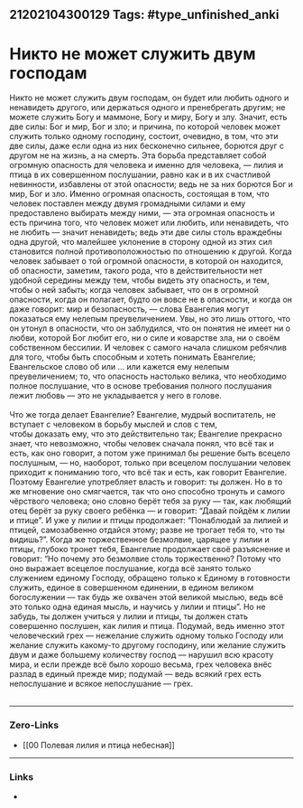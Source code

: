 21202104300129
Tags: #type_unfinished_anki
---
# Никто не может служить двум господам

Никто не может служить двум господам, он будет или любить одного и ненавидеть другого, или держаться одного и пренебрегать другим; не можете служить Богу и маммоне, Богу и миру, Богу и злу. Значит, есть две силы: Бог и мир, Бог и зло; и причина, по которой человек может служить только одному господину, состоит, очевидно, в том, что эти две силы, даже если одна из них бесконечно сильнее, борются друг с другом не на жизнь, а на смерть. Эта борьба представляет собой огромную опасность для человека и именно для человека, — лилия и птица в их совершенном послушании, равно как и в их счастливой невинности, избавлены от этой опасности; ведь не за них борются Бог и мир, Бог и зло. Именно огромная опасность, состоящая в том, что человек поставлен между двумя громадными силами и ему предоставлено выбирать между ними, — эта огромная опасность и есть причина того, что человек может или любить, или ненавидеть, что не любить — значит ненавидеть; ведь эти две силы столь враждебны одна другой, что малейшее уклонение в сторону одной из этих сил становится полной противоположностью по отношению к другой. Когда человек забывает о той огромной опасности, в которой он находится, об опасности, заметим, такого рода, что в действительности нет удобной середины между тем, чтобы видеть эту опасность, и тем, чтобы о ней забыть; когда человек забывает, что он в огромной опасности, когда он полагает, будто он вовсе не в опасности, и когда он даже говорит: мир и безопасность, — слова Евангелия могут показаться ему нелепым преувеличением. Увы, но это лишь оттого, что он утонул в опасности, что он заблудился, что он понятия не имеет ни о любви, которой Бог любит его, ни о силе и коварстве зла, ни о своём собственном бессилии. И человек с самого начала слишком ребячлив для того, чтобы быть способным и хотеть понимать Евангелие; Евангельское слово об или … или кажется ему нелепым преувеличением; то, что опасность настолько велика, что необходимо полное послушание, что в основе требования полного послушания лежит любовь — это не укладывается у него в голове.<br><br>Что же тогда делает Евангелие? Евангелие, мудрый воспитатель, не вступает с человеком в борьбу мыслей и слов с тем, чтобы доказать ему, что это действительно так; Евангелие прекрасно знает, что невозможно, чтобы человек сначала понял, что всё так и есть, как оно говорит, а потом уже принимал бы решение быть всецело послушным, — но, наоборот, только при всецелом послушании человек приходит к пониманию того, что всё так и есть, как говорит Евангелие. Поэтому Евангелие употребляет власть и говорит: ты должен. Но в то же мгновение оно смягчается, так что оно способно тронуть и самого чёрствого человека; оно словно берёт тебя за руку — так, как любящий отец берёт за руку своего ребёнка — и говорит: “Давай пойдём к лилии и птице”. И уже у лилии и птицы продолжает: “Понаб­лю­дай за лилией и птицей, самозабвенно отдайся этому; разве не трогает тебя то, что ты видишь?”. Когда же торжественное безмолвие, царящее у лилии и птицы, глубоко тронет тебя, Евангелие продолжает своё разъяснение и говорит: “Но почему это безмолвие столь торжественно? Потому что оно выражает всецелое послушание, когда всё занято только служением единому Господу, обращено только к Единому в готовности служить, единое в совершенном единении, в едином великом богослужении — так будь же охвачен этой великой мыслью, ведь всё это только одна единая мысль, и научись у лилии и птицы”. Но не забудь, ты должен учиться у лилии и птицы, ты должен стать совершенно послушен, как лилия и птица. Подумай, ведь именно этот человеческий грех — нежелание служить одному только Господу или желание служить какому-то другому господину, или желание служить двум и даже большему количеству господ — нарушил всю красоту мира, и если прежде всё было хорошо весьма, грех человека внёс разлад в единый прежде мир; подумай — ведь всякий грех есть непослушание и всякое непослушание — грех.<br><br>

---
### Zero-Links
- [[00 Полевая лилия и птица небесная]]
---
### Links
-